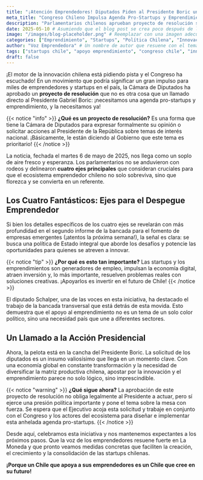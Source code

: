 ```yaml
---
title: "¡Atención Emprendedores! Diputados Piden al Presidente Boric una Agenda Pro-Startups con Urgencia"
meta_title: "Congreso Chileno Impulsa Agenda Pro-Startups y Emprendimiento"
description: "Parlamentarios chilenos aprueban proyecto de resolución solicitando al Presidente Boric medidas concretas para fomentar el ecosistema de startups y emprendimiento en el país."
date: 2025-05-10 # Asumiendo que el blog post se crea poco después de la noticia (6 de Mayo 2025)
image: "/images/blog-placeholder.png" # Reemplazar con una imagen adecuada si es posible
categories: ["Emprendimiento", "Startups", "Política Chilena", "Innovación"]
author: "Voz Emprendedora" # Un nombre de autor que resuene con el tema
tags: ["startups chile", "apoyo emprendimiento", "congreso chile", "innovacion", "economia digital", "gabriel boric"]
draft: false
---
```


¡El motor de la innovación chilena está pidiendo pista y el Congreso ha escuchado! En un movimiento que podría significar un gran impulso para miles de emprendedores y startups en el país, la Cámara de Diputados ha aprobado un **proyecto de resolución** que no es otra cosa que un llamado directo al Presidente Gabriel Boric: ¡necesitamos una agenda pro-startups y emprendimiento, y la necesitamos ya!

{{< notice "info" >}}
**¿Qué es un proyecto de resolución?** Es una forma que tiene la Cámara de Diputados para expresar formalmente su opinión o solicitar acciones al Presidente de la República sobre temas de interés nacional. ¡Básicamente, le están diciendo al Gobierno que este tema es prioritario!
{{< /notice >}}

La noticia, fechada el martes 6 de mayo de 2025, nos llega como un soplo de aire fresco y esperanza. Los parlamentarios no se anduvieron con rodeos y delinearon **cuatro ejes principales** que consideran cruciales para que el ecosistema emprendedor chileno no solo sobreviva, sino que florezca y se convierta en un referente.

## Los Cuatro Fantásticos: Ejes para el Despegue Emprendedor

Si bien los detalles específicos de los cuatro ejes se revelarán con más profundidad en el segundo informe de la bancada para el fomento de empresas emergentes (¡atentos la próxima semana!), la señal es clara: se busca una política de Estado integral que aborde los desafíos y potencie las oportunidades para quienes se atreven a innovar.

{{< notice "tip" >}}
**¿Por qué es esto tan importante?** Las startups y los emprendimientos son generadores de empleo, impulsan la economía digital, atraen inversión y, lo más importante, resuelven problemas reales con soluciones creativas. ¡Apoyarlos es invertir en el futuro de Chile!
{{< /notice >}}

El diputado Schalper, una de las voces en esta iniciativa, ha destacado el trabajo de la bancada transversal que está detrás de esta movida. Esto demuestra que el apoyo al emprendimiento no es un tema de un solo color político, sino una necesidad país que une a diferentes sectores.

## Un Llamado a la Acción Presidencial

Ahora, la pelota está en la cancha del Presidente Boric. La solicitud de los diputados es un insumo valiosísimo que llega en un momento clave. Con una economía global en constante transformación y la necesidad de diversificar la matriz productiva chilena, apostar por la innovación y el emprendimiento parece no solo lógico, sino imprescindible.

{{< notice "warning" >}}
**¿Qué sigue ahora?** La aprobación de este proyecto de resolución no obliga legalmente al Presidente a actuar, pero sí ejerce una presión política importante y pone el tema sobre la mesa con fuerza. Se espera que el Ejecutivo acoja esta solicitud y trabaje en conjunto con el Congreso y los actores del ecosistema para diseñar e implementar esta anhelada agenda pro-startups.
{{< /notice >}}

Desde aquí, celebramos esta iniciativa y nos mantenemos expectantes a los próximos pasos. Que la voz de los emprendedores resuene fuerte en La Moneda y que pronto veamos medidas concretas que faciliten la creación, el crecimiento y la consolidación de las startups chilenas.

**¡Porque un Chile que apoya a sus emprendedores es un Chile que cree en su futuro!**
